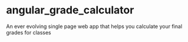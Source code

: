 angular_grade_calculator
==================

An ever evolving single page web app that helps you calculate your final grades for classes

